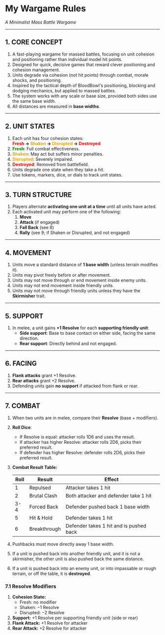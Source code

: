 # My Wargame Rules
*A Minimalist Mass Battle Wargame*

---

## 1. CORE CONCEPT  
1. A fast-playing wargame for massed battles, focusing on unit cohesion and positioning rather than individual model hit points.
1. Designed for quick, decisive games that reward clever positioning and cohesion management.
1. Units degrade via cohesion (not hit points) through combat, morale shocks, and positioning.  
1. Inspired by the tactical depth of BloodBowl's positioning, blocking and dodging mechanics, but applied to massed battles.
1. The system works with any scale or base size, provided both sides use the same base width.
1. All distances are measured in **base widths**.

---

## 2. UNIT STATES  
1. Each unit has four cohesion states:  
   **<font color="red">Fresh</font> → <font color="goldenrod">Shaken</font> → <font color="orange">Disrupted</font> → <font color="red">Destroyed</font>**
1. **<font color="green">Fresh</font>**: Full combat effectiveness.
1. **<font color="goldenrod">Shaken</font>**: May act but suffers minor penalties.
1. **<font color="orange">Disrupted</font>**: Severely impaired.
1. **<font color="red">Destroyed</font>**: Removed from battlefield.
1. Units degrade one state when they take a *hit*.  
1. Use tokens, markers, dice, or dials to track unit states.

---

## 3. TURN STRUCTURE  
1. Players alternate **activating one unit at a time** until all units have acted.  
1. Each activated unit may perform one of the following:  
   1. **Move**  
   1. **Attack** (if engaged)  
   1. **Fall Back** (see 8)  
   1. **Rally** (see 9; if Shaken or Disrupted, and not engaged)

---

## 4. MOVEMENT  
1. Units move a standard distance of **1 base width** (unless terrain modifies it).  
1. Units may pivot freely before or after movement.  
1. Units may not move through or end movement inside enemy units.
1. Units may not end movement inside friendly units.
1. Units may not move through friendly units unless they have the **Skirmisher** trait.

---

## 5. SUPPORT  
1. In melee, a unit gains **+1 Resolve** for each **supporting friendly unit**:  
   - **Side support**: Base to base contact on either side, facing the same direction.
   - **Rear support**: Directly behind and not engaged.  

---

## 6. FACING  
1. **Flank attacks** grant +1 Resolve.  
1. **Rear attacks** grant +2 Resolve.  
1. Defending units gain **no support** if attacked from flank or rear.

---

## 7. COMBAT

1. When two units are in melee, compare their **Resolve** (base + modifiers).
1. **Roll Dice**:  
   - If Resolve is equal: attacker rolls 1D6 and uses the result.
   - If attacker has higher Resolve: attacker rolls 2D6, picks their preferred result.
   - If defender has higher Resolve: defender rolls 2D6, picks their preferred result.
1. **Combat Result Table:**

   | Roll | Result       | Effect                                  |
   | ---- | ------------ | --------------------------------------- |
   | 1    | Repulsed     | Attacker takes 1 hit                    |
   | 2    | Brutal Clash | Both attacker and defender take 1 hit   |
   | 3-4  | Forced Back  | Defender pushed back 1 base width       |
   | 5    | Hit & Hold   | Defender takes 1 hit                    |
   | 6    | Breakthrough | Defender takes 1 hit and is pushed back |

1. Pushbacks must move directly away 1 base width.
1. If a unit is pushed back into another friendly unit, and it is not a skirmisher, the other unit is also pushed back the same distance.
1. If a unit is pushed back into an enemy unit, or into impassable or rough terrain, or off the table, it is **destroyed**.

### 7.1 Resolve Modifiers

1. **Cohesion State:**
   - Fresh: no modifier
   - Shaken: −1 Resolve
   - Disrupted: −2 Resolve
1. **Support:** +1 Resolve per supporting friendly unit (side or rear)
1. **Flank Attack:** +1 Resolve for attacker
1. **Rear Attack:** +2 Resolve for attacker
